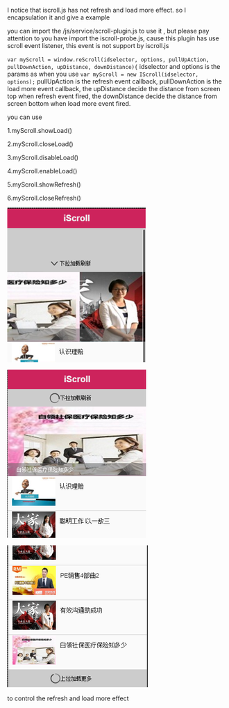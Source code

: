 
I notice that iscroll.js has not refresh and load more effect. so I encapsulation it and give a example

you can import the /js/service/scroll-plugin.js to use it , but please pay attention to you have import the iscroll-probe.js, cause this plugin has use scroll event listener, this event is not support by iscroll.js

`
    var myScroll = window.reScroll(idselector, options, pullUpAction, pullDownAction, upDistance, downDistance){
`
idselector and options is the params as when you use
`
    var myScroll = new IScroll(idselector, options);
`
pullUpAction is the refresh event callback,	pullDownAction is the load more event callback, the upDistance decide the distance from screen top when refresh event fired, the downDistance decide the distance from screen bottom when load more event fired.

you can use

1.myScroll.showLoad()

2.myScroll.closeLoad()

3.myScroll.disableLoad() 

4.myScroll.enableLoad()

5.myScroll.showRefresh()

6.myScroll.closeRefresh()


![](/img/top1.png)


![](/img/top2.png)


![](/img/bottom1.png)


to control the refresh and load more effect 
